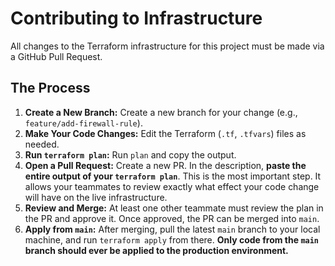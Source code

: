 # Contributing to Infrastructure

All changes to the Terraform infrastructure for this project must be made via a GitHub Pull Request.

## The Process

1.  **Create a New Branch:** Create a new branch for your change (e.g., `feature/add-firewall-rule`).
2.  **Make Your Code Changes:** Edit the Terraform (`.tf`, `.tfvars`) files as needed.
3.  **Run `terraform plan`:** Run `plan` and copy the output.
4.  **Open a Pull Request:** Create a new PR. In the description, **paste the entire output of your `terraform plan`**. This is the most important step. It allows your teammates to review exactly what effect your code change will have on the live infrastructure.
5.  **Review and Merge:** At least one other teammate must review the plan in the PR and approve it. Once approved, the PR can be merged into `main`.
6.  **Apply from `main`:** After merging, pull the latest `main` branch to your local machine, and run `terraform apply` from there. **Only code from the `main` branch should ever be applied to the production environment.**